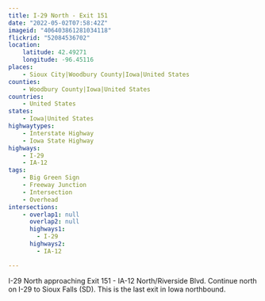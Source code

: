 ```yaml
---
title: I-29 North - Exit 151
date: "2022-05-02T07:58:42Z"
imageid: "406403861281034118"
flickrid: "52084536702"
location:
    latitude: 42.49271
    longitude: -96.45116
places:
    - Sioux City|Woodbury County|Iowa|United States
counties:
    - Woodbury County|Iowa|United States
countries:
    - United States
states:
    - Iowa|United States
highwaytypes:
    - Interstate Highway
    - Iowa State Highway
highways:
    - I-29
    - IA-12
tags:
    - Big Green Sign
    - Freeway Junction
    - Intersection
    - Overhead
intersections:
    - overlap1: null
      overlap2: null
      highways1:
        - I-29
      highways2:
        - IA-12

---
```

I-29 North approaching Exit 151 - IA-12 North/Riverside Blvd.  Continue north on I-29 to Sioux Falls (SD).  This is the last exit in Iowa northbound.